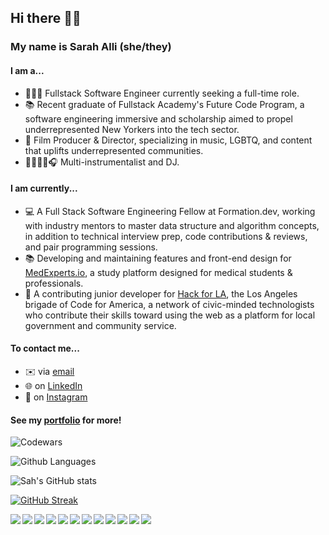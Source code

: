 ## Hi there 👋🏽

### My name is Sarah Alli (she/they)

#### I am a...

- 👩🏽‍💻 Fullstack Software Engineer currently seeking a full-time role.
- 📚 Recent graduate of Fullstack Academy's Future Code Program, a software engineering immersive and scholarship aimed to propel underrepresented New Yorkers into the tech sector.
- 🎥 Film Producer & Director, specializing in music, LGBTQ, and content that uplifts underrepresented communities.
- 🎸🥁🎹🎤🎧 Multi-instrumentalist and DJ.

#### I am currently...

- 💻 A Full Stack Software Engineering Fellow at Formation.dev, working with industry mentors to master data structure and algorithm concepts, in addition to technical interview prep, code contributions & reviews, and pair programming sessions.
- 📚 Developing and maintaining features and front-end design for [MedExperts.io](https://www.medexperts.io/), a study platform designed for medical students & professionals.
- 🌴 A contributing junior developer for [Hack for LA](https://www.hackforla.org/), the Los Angeles brigade of Code for America, a network of civic-minded technologists who contribute their skills toward using the web as a platform for local government and community service.

#### To contact me...

- ✉️ via [email](mailto:sarah@sah.nyc)
- 🌐 on [LinkedIn](https://www.linkedin.com/in/allisarah/)
- 📱 on [Instagram](https://www.instagram.com/seablanket/)

#### See my [portfolio](http://www.sah.nyc/) for more!

![Codewars](https://github.r2v.ch/codewars?user=se7en-illa&stroke=%23BB432C)

![Github Languages](https://github-readme-stats-git-masterrstaa-rickstaa.vercel.app/api/top-langs?username=se7en-illa&theme=transparent&show_icons=true&locale=en&layout=compact)

![Sah's GitHub stats](https://github-readme-stats.vercel.app/api?username=se7en-illa&theme=tokyonight&show_icons=true)

[![GitHub Streak](https://streak-stats.demolab.com/?user=se7en-illa&theme=tokyonight_duo)](https://git.io/streak-stats)

<img align="left" img src="https://img.icons8.com/color/48/000000/javascript--v1.png"/>
<img align="left" img src="https://img.icons8.com/color/48/000000/python.png"/>
<img align="left" img src="https://img.icons8.com/color/48/000000/html-5--v1.png"/>
<img align="left" img src="https://img.icons8.com/color/48/000000/css3.png"/>
<!-- <img align="left" img src="https://upload.wikimedia.org/wikipedia/commons/thumb/3/3f/Three.js_Icon.svg/1024px-Three.js_Icon.svg.png?20211115112438"/> -->
<img align="left" img src="https://img.icons8.com/color/48/000000/react-native.png"/>
<img align="left" img src="https://img.icons8.com/color/48/000000/redux.png"/>
<img align="left" img src="https://img.icons8.com/color/48/000000/nodejs.png"/>
<img align="left" img src="https://img.icons8.com/color/48/000000/git.png"/>
<img align="left" img src="https://img.icons8.com/color-glass/48/000000/github.png"/>
<img align="left" img src="https://img.icons8.com/color/48/000000/postgreesql.png"/>
<img align="left" img src="https://img.icons8.com/color/48/000000/webpack.png"/>
<img align="left" img src="https://img.icons8.com/color/48/000000/google-firebase-console.png"/>

&nbsp;&nbsp;&nbsp;

<!--
**se7en-illa/se7en-illa** is a ✨ _special_ ✨ repository because its `README.md` (this file) appears on your GitHub profile.

Here are some ideas to get you started:

- 🔭 I’m currently working on ...
- 🌱 I’m currently learning ...
- 👯 I’m looking to collaborate on ...
- 🤔 I’m looking for help with ...
- 💬 Ask me about ...
- 📫 How to reach me: ...
- 😄 Pronouns: ...
- ⚡ Fun fact: ...
-->
